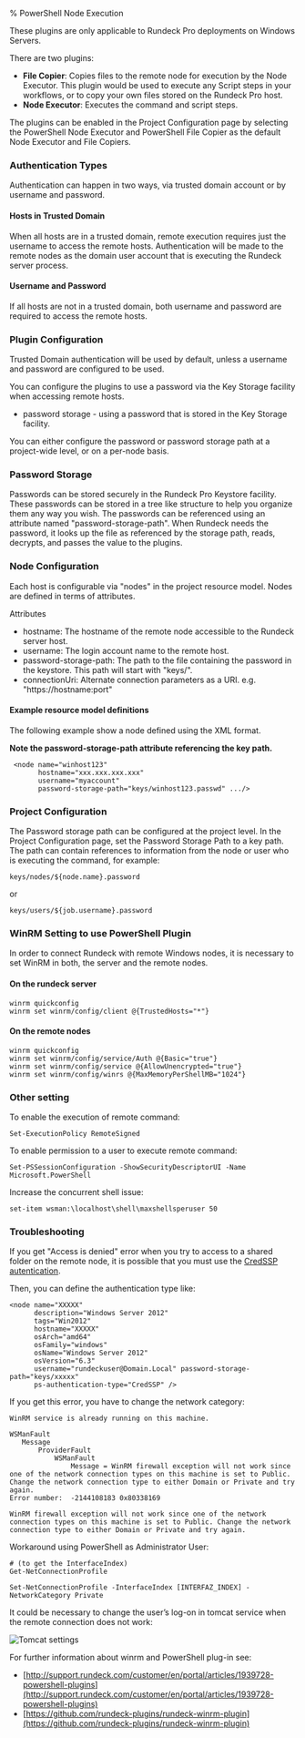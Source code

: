 % PowerShell Node Execution

<!---
Original: 
http://support.rundeck.com/customer/en/portal/articles/1939728-powershell-plugins)
--->

These plugins are only applicable to Rundeck Pro deployments on Windows Servers. 

There are two plugins:

* **File Copier**: Copies files to the remote node for execution by the Node Executor. This plugin would be used to execute any Script steps in your workflows, or to copy your own files stored on the Rundeck Pro host.
* **Node Executor**: Executes the command and script steps.

The plugins can be enabled in the Project Configuration page by selecting the PowerShell Node Executor and PowerShell File Copier as the default Node Executor and File Copiers.

### Authentication Types

Authentication can happen in two ways, via trusted domain account or by username and password.

#### Hosts in Trusted Domain

When all hosts are in a trusted domain, remote execution requires just the username to access the remote hosts. Authentication will be made to the remote nodes as the domain user account that is executing the Rundeck server process. 

#### Username and Password

If all hosts are not in a trusted domain, both username and password are required to access the remote hosts.

### Plugin Configuration

Trusted Domain authentication will be used by default, unless a username and password are configured to be used.

You can configure the plugins to use a password via the Key Storage facility when accessing remote hosts.

* password storage - using a password that is stored in the Key Storage facility.

You can either configure the password or password storage path at a project-wide level, or on a per-node basis.
 
### Password Storage

Passwords can be stored securely in the Rundeck Pro Keystore facility. These passwords can be stored in a tree like structure to help you organize them any way you wish. The passwords can be referenced using an attribute named "password-storage-path". When Rundeck needs the password, it looks up the file as referenced by the storage path, reads, decrypts, and passes the value to the plugins.
 
### Node Configuration

Each host is configurable via "nodes" in the project resource model. Nodes are defined in terms of attributes. 

Attributes

* hostname: The hostname of the remote node accessible to the Rundeck server host.
* username: The login account name to the remote host.
* password-storage-path: The path to the file containing the password in the keystore. This path will start with "keys/".
* connectionUri: Alternate connection parameters as a URI. e.g. "https://hostname:port"

#### Example resource model definitions

The following example show a node defined using the XML format.
 
**Note the password-storage-path attribute referencing the key path.**

```
 <node name="winhost123" 
       hostname="xxx.xxx.xxx.xxx" 
       username="myaccount" 
       password-storage-path="keys/winhost123.passwd" .../>
```

### Project Configuration

The Password storage path can be configured at the project level.  In the Project Configuration page, set the Password Storage Path to a key path.  The path can contain references to information from the node or user who is executing the command, for example:

```
keys/nodes/${node.name}.password
```

or

```
keys/users/${job.username}.password
```

### WinRM Setting to use PowerShell Plugin

In order to connect Rundeck with remote Windows nodes, it is necessary to set WinRM in both, the server and the remote nodes.

#### On the rundeck server

```
winrm quickconfig
winrm set winrm/config/client @{TrustedHosts="*"}
```

#### On the remote nodes

```
winrm quickconfig
​winrm set winrm/config/service/Auth @{Basic="true"}
winrm set winrm/config/service @{AllowUnencrypted="true"}
winrm set winrm/config/winrs @{MaxMemoryPerShellMB="1024"}
``` 

### Other setting 

To enable the execution of remote command:

```
Set-ExecutionPolicy RemoteSigned
```

To enable permission to a user to execute remote command:

```
Set-PSSessionConfiguration -ShowSecurityDescriptorUI -Name Microsoft.PowerShell
``` 

Increase the concurrent shell issue:

```
set-item wsman:\localhost\shell\maxshellsperuser 50 
```

### Troubleshooting

If you get "Access is denied" error when you try to access to a shared folder on the remote node, it is possible that you must use the [CredSSP autentication](http://support.rundeck.com/customer/portal/articles/2522223-enable-credssp-authentication-windows).

Then, you can define the authentication type like:

```
<node name="XXXXX" 
      description="Windows Server 2012" 
      tags="Win2012" 
      hostname="XXXXX" 
      osArch="amd64" 
      osFamily="windows" 
      osName="Windows Server 2012" 
      osVersion="6.3" 
      username="rundeckuser@Domain.Local" password-storage-path="keys/xxxxx" 
      ps-authentication-type="CredSSP" />
```

If you get  this error, you have to change the network category:

```
WinRM service is already running on this machine.

WSManFault
   Message
       ProviderFault
           WSManFault
               Message = WinRM firewall exception will not work since one of the network connection types on this machine is set to Public. Change the network connection type to either Domain or Private and try again.
Error number:  -2144108183 0x80338169

WinRM firewall exception will not work since one of the network connection types on this machine is set to Public. Change the network connection type to either Domain or Private and try again.
```

Workaround using PowerShell as Administrator User:

```
# (to get the InterfaceIndex)
Get-NetConnectionProfile

Set-NetConnectionProfile -InterfaceIndex [INTERFAZ_INDEX] -NetworkCategory Private
```

It could be necessary to change the user’s log-on in tomcat service when the remote connection does not work:

![Tomcat settings](../../figures/powershell-troubleshooting.png)


For further information about winrm and PowerShell plug-in see:

* [http://support.rundeck.com/customer/en/portal/articles/1939728-powershell-plugins](http://support.rundeck.com/customer/en/portal/articles/1939728-powershell-plugins)
* [https://github.com/rundeck-plugins/rundeck-winrm-plugin](https://github.com/rundeck-plugins/rundeck-winrm-plugin)

